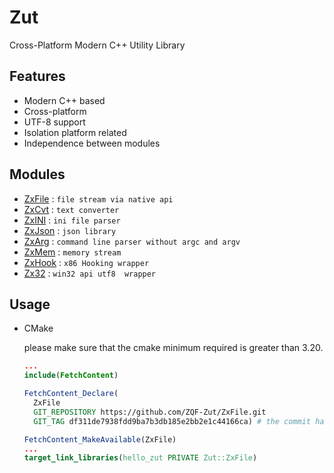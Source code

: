 # Zut
Cross-Platform Modern C++ Utility Library

## Features
- Modern C++ based
- Cross-platform
- UTF-8 support
- Isolation platform related
- Independence between modules

## Modules
- [ZxFile](https://github.com/ZQF-Zut/ZxFile) : `file stream via native api`
- [ZxCvt](https://github.com/ZQF-Zut/ZxCvt) : `text converter`
- [ZxINI](https://github.com/ZQF-Zut/ZxINI) : `ini file parser`
- [ZxJson](https://github.com/ZQF-Zut/ZxJson) : `json library`
- [ZxArg](https://github.com/ZQF-Zut/ZxArg) : `command line parser without argc and argv`
- [ZxMem](https://github.com/ZQF-Zut/ZxMem) : `memory stream`
- [ZxHook](https://github.com/ZQF-Zut/ZxHook) : `x86 Hooking wrapper`
- [Zx32](https://github.com/ZQF-Zut/Zx32) : `win32 api utf8  wrapper`

## Usage

- CMake

  please make sure that the cmake minimum required is greater than 3.20.
  ```cmake
  ...
  include(FetchContent)
  
  FetchContent_Declare(
    ZxFile
    GIT_REPOSITORY https://github.com/ZQF-Zut/ZxFile.git
    GIT_TAG df311de7938fdd9ba7b3db185e2bb2e1c44166ca) # the commit hash
  
  FetchContent_MakeAvailable(ZxFile)
  ...
  target_link_libraries(hello_zut PRIVATE Zut::ZxFile)
  ```
